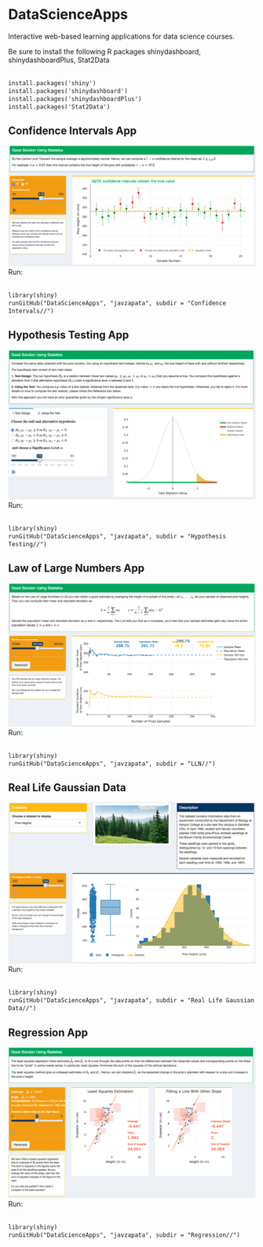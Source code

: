 # DataScienceApps
Interactive web-based learning applications for data science courses. 

Be sure to install the following R packages shinydashboard, shinydashboardPlus, Stat2Data

<pre><code>
install.packages('shiny')
install.packages('shinydashboard')
install.packages('shinydashboardPlus')
install.packages('Stat2Data')
</code></pre>

## Confidence Intervals App
![Confidence Intervals App](https://github.com/javzapata/DataScienceApps/blob/master/screenshots/screenshots_Confidence%20Intervals.png)
Run: 
<pre><code>
library(shiny)
runGitHub("DataScienceApps", "javzapata", subdir = "Confidence Intervals//")
</code></pre>

## Hypothesis Testing App
![Hypothesis Testing App](https://github.com/javzapata/DataScienceApps/blob/master/screenshots/screenshot_hypothesis_testing.png)
Run: 
<pre><code>
library(shiny)
runGitHub("DataScienceApps", "javzapata", subdir = "Hypothesis Testing//")
</code></pre>

## Law of Large Numbers App
![Law of Large Numbers App](https://github.com/javzapata/DataScienceApps/blob/master/screenshots/screenshots_law_of_large_numbers.png)
Run: 
<pre><code>
library(shiny)
runGitHub("DataScienceApps", "javzapata", subdir = "LLN//")
</code></pre>

## Real Life Gaussian Data
![Real Life Gaussian Data](https://github.com/javzapata/DataScienceApps/blob/master/screenshots/screenshots_real_life_gaussian.png)
Run: 
<pre><code>
library(shiny)
runGitHub("DataScienceApps", "javzapata", subdir = "Real Life Gaussian Data//")
</code></pre>

## Regression App
![Regression App](https://github.com/javzapata/DataScienceApps/blob/master/screenshots/screenshots_regression.png)
Run: 
<pre><code>
library(shiny)
runGitHub("DataScienceApps", "javzapata", subdir = "Regression//")
</code></pre>
